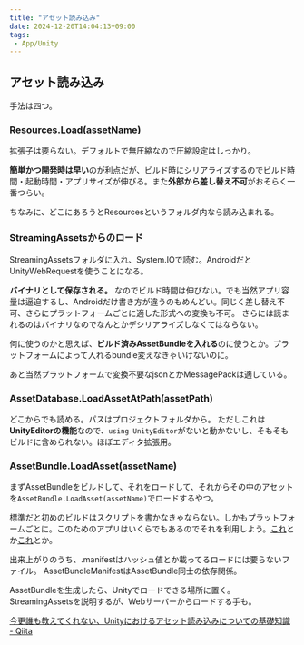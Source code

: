 ```yaml
---
title: "アセット読み込み"
date: 2024-12-20T14:04:13+09:00
tags:
 - App/Unity
---
```


## アセット読み込み
手法は四つ。

### Resources.Load(assetName)
拡張子は要らない。デフォルトで無圧縮なので圧縮設定はしっかり。

**簡単かつ開発時は早い**のが利点だが、ビルド時にシリアライズするのでビルド時間・起動時間・アプリサイズが伸びる。また**外部から差し替え不可**がおそらく一番つらい。

ちなみに、どこにあろうとResourcesというフォルダ内なら読み込まれる。

### StreamingAssetsからのロード
StreamingAssetsフォルダに入れ、System.IOで読む。AndroidだとUnityWebRequestを使うことになる。

**バイナリとして保存される。** なのでビルド時間は伸びない。でも当然アプリ容量は逼迫するし、Androidだけ書き方が違うのもめんどい。同じく差し替え不可、さらにプラットフォームごとに適した形式への変換も不可。
さらには読まれるのはバイナリなのでなんとかデシリアライズしなくてはならない。

何に使うのかと思えば、**ビルド済みAssetBundleを入れる**のに使うとか。プラットフォームによって入れるbundle変えなきゃいけないのに。

あと当然プラットフォームで変換不要なjsonとかMessagePackは適している。

### AssetDatabase.LoadAssetAtPath(assetPath)
どこからでも読める。パスはプロジェクトフォルダから。
ただしこれは**UnityEditorの機能**なので、`using UnityEditor`がないと動かないし、そもそもビルドに含められない。ほぼエディタ拡張用。

### AssetBundle.LoadAsset(assetName)
まずAssetBundleをビルドして、それをロードして、それからその中のアセットを`AssetBundle.LoadAsset(assetName)`でロードするやつ。

標準だと初めのビルドはスクリプトを書かなきゃならない。しかもプラットフォームごとに。このためのアプリはいくらでもあるのでそれを利用しよう。[これ](https://bitbucket.org/Unity-Technologies/assetbundlegraphtool/overview)とか[これ](https://docs.unity3d.com/ja/current/Manual/AssetBundles-Browser.html)とか。

出来上がりのうち、.manifestはハッシュ値とか載ってるロードには要らないファイル。
AssetBundleManifestはAssetBundle同士の依存関係。


AssetBundleを生成したら、Unityでロードできる場所に置く。StreamingAssetsを説明するが、Webサーバーからロードする手も。

[今更誰も教えてくれない、Unityにおけるアセット読み込みについての基礎知識 - Qiita](https://qiita.com/k7a/items/df6dd8ea66cbc5a1e21d)